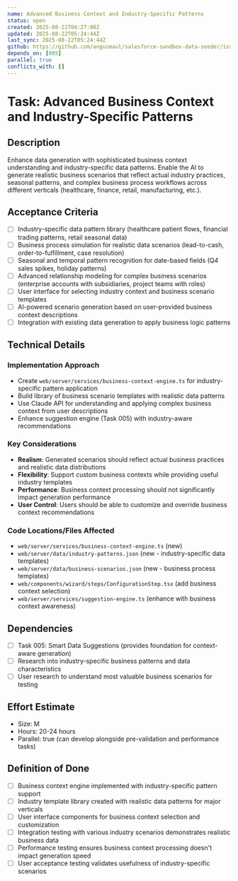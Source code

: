 ```yaml
---
name: Advanced Business Context and Industry-Specific Patterns
status: open
created: 2025-08-22T04:27:08Z
updated: 2025-08-22T05:24:44Z
last_sync: 2025-08-22T05:24:44Z
github: https://github.com/angusmaul/salesforce-sandbox-data-seeder/issues/11
depends_on: [005]
parallel: true
conflicts_with: []
---
```


# Task: Advanced Business Context and Industry-Specific Patterns

## Description
Enhance data generation with sophisticated business context understanding and industry-specific data patterns. Enable the AI to generate realistic business scenarios that reflect actual industry practices, seasonal patterns, and complex business process workflows across different verticals (healthcare, finance, retail, manufacturing, etc.).

## Acceptance Criteria
- [ ] Industry-specific data pattern library (healthcare patient flows, financial trading patterns, retail seasonal data)
- [ ] Business process simulation for realistic data scenarios (lead-to-cash, order-to-fulfillment, case resolution)
- [ ] Seasonal and temporal pattern recognition for date-based fields (Q4 sales spikes, holiday patterns)
- [ ] Advanced relationship modeling for complex business scenarios (enterprise accounts with subsidiaries, project teams with roles)
- [ ] User interface for selecting industry context and business scenario templates
- [ ] AI-powered scenario generation based on user-provided business context descriptions
- [ ] Integration with existing data generation to apply business logic patterns

## Technical Details

### Implementation Approach
- Create `web/server/services/business-context-engine.ts` for industry-specific pattern application
- Build library of business scenario templates with realistic data patterns
- Use Claude API for understanding and applying complex business context from user descriptions
- Enhance suggestion engine (Task 005) with industry-aware recommendations

### Key Considerations
- **Realism**: Generated scenarios should reflect actual business practices and realistic data distributions
- **Flexibility**: Support custom business contexts while providing useful industry templates
- **Performance**: Business context processing should not significantly impact generation performance
- **User Control**: Users should be able to customize and override business context recommendations

### Code Locations/Files Affected
- `web/server/services/business-context-engine.ts` (new)
- `web/server/data/industry-patterns.json` (new - industry-specific data templates)
- `web/server/data/business-scenarios.json` (new - business process templates)
- `web/components/wizard/steps/ConfigurationStep.tsx` (add business context selection)
- `web/server/services/suggestion-engine.ts` (enhance with business context awareness)

## Dependencies
- [ ] Task 005: Smart Data Suggestions (provides foundation for context-aware generation)
- [ ] Research into industry-specific business patterns and data characteristics
- [ ] User research to understand most valuable business scenarios for testing

## Effort Estimate
- Size: M
- Hours: 20-24 hours
- Parallel: true (can develop alongside pre-validation and performance tasks)

## Definition of Done
- [ ] Business context engine implemented with industry-specific pattern support
- [ ] Industry template library created with realistic data patterns for major verticals
- [ ] User interface components for business context selection and customization
- [ ] Integration testing with various industry scenarios demonstrates realistic business data
- [ ] Performance testing ensures business context processing doesn't impact generation speed
- [ ] User acceptance testing validates usefulness of industry-specific scenarios